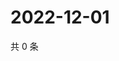 # 2022-12-01

共 0 条

<!-- BEGIN WEIBO -->
<!-- 最后更新时间 Thu Dec 01 2022 15:14:28 GMT+0800 (China Standard Time) -->

<!-- END WEIBO -->
